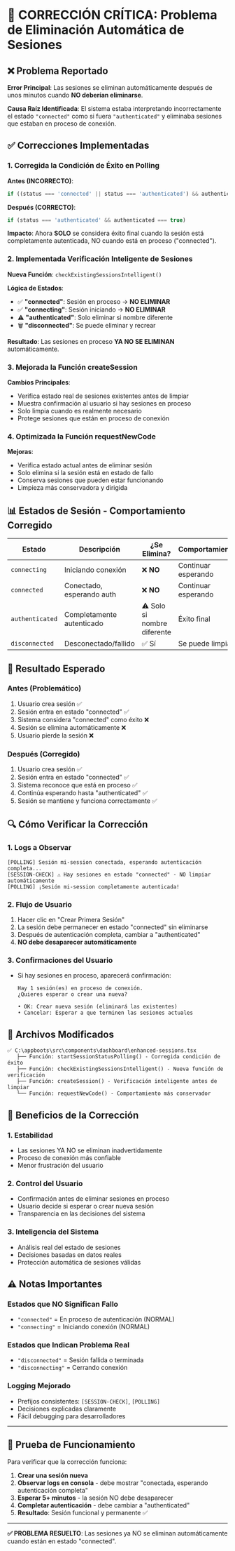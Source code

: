 # 🔧 CORRECCIÓN CRÍTICA: Problema de Eliminación Automática de Sesiones

## ❌ Problema Reportado

**Error Principal**: Las sesiones se eliminan automáticamente después de unos minutos cuando **NO deberían eliminarse**.

**Causa Raíz Identificada**: El sistema estaba interpretando incorrectamente el estado `"connected"` como si fuera `"authenticated"` y eliminaba sesiones que estaban en proceso de conexión.

## ✅ Correcciones Implementadas

### 1. **Corregida la Condición de Éxito en Polling**

**Antes (INCORRECTO)**:
```typescript
if ((status === 'connected' || status === 'authenticated') && authenticated === true)
```

**Después (CORRECTO)**:
```typescript
if (status === 'authenticated' && authenticated === true)
```

**Impacto**: Ahora **SOLO** se considera éxito final cuando la sesión está completamente autenticada, NO cuando está en proceso ("connected").

### 2. **Implementada Verificación Inteligente de Sesiones**

**Nueva Función**: `checkExistingSessionsIntelligent()`

**Lógica de Estados**:
- ✅ **"connected"**: Sesión en proceso → **NO ELIMINAR**
- ✅ **"connecting"**: Sesión iniciando → **NO ELIMINAR**  
- ⚠️ **"authenticated"**: Solo eliminar si nombre diferente
- 🗑️ **"disconnected"**: Se puede eliminar y recrear

**Resultado**: Las sesiones en proceso **YA NO SE ELIMINAN** automáticamente.

### 3. **Mejorada la Función createSession**

**Cambios Principales**:
- Verifica estado real de sesiones existentes antes de limpiar
- Muestra confirmación al usuario si hay sesiones en proceso
- Solo limpia cuando es realmente necesario
- Protege sesiones que están en proceso de conexión

### 4. **Optimizada la Función requestNewCode**

**Mejoras**:
- Verifica estado actual antes de eliminar sesión
- Solo elimina si la sesión está en estado de fallo
- Conserva sesiones que pueden estar funcionando
- Limpieza más conservadora y dirigida

## 📊 Estados de Sesión - Comportamiento Corregido

| Estado | Descripción | ¿Se Elimina? | Comportamiento |
|--------|-------------|--------------|----------------|
| `connecting` | Iniciando conexión | ❌ **NO** | Continuar esperando |
| `connected` | Conectado, esperando auth | ❌ **NO** | Continuar esperando |
| `authenticated` | Completamente autenticado | ⚠️ Solo si nombre diferente | Éxito final |
| `disconnected` | Desconectado/fallido | ✅ Sí | Se puede limpiar |

## 🎯 Resultado Esperado

### Antes (Problemático)
1. Usuario crea sesión ✅
2. Sesión entra en estado "connected" ✅
3. Sistema considera "connected" como éxito ❌
4. Sesión se elimina automáticamente ❌
5. Usuario pierde la sesión ❌

### Después (Corregido)
1. Usuario crea sesión ✅
2. Sesión entra en estado "connected" ✅
3. Sistema reconoce que está en proceso ✅
4. Continúa esperando hasta "authenticated" ✅
5. Sesión se mantiene y funciona correctamente ✅

## 🔍 Cómo Verificar la Corrección

### 1. **Logs a Observar**
```
[POLLING] Sesión mi-session conectada, esperando autenticación completa...
[SESSION-CHECK] ⚠️ Hay sesiones en estado "connected" - NO limpiar automáticamente
[POLLING] ¡Sesión mi-session completamente autenticada!
```

### 2. **Flujo de Usuario**
1. Hacer clic en "Crear Primera Sesión"
2. La sesión debe permanecer en estado "connected" sin eliminarse
3. Después de autenticación completa, cambiar a "authenticated"
4. **NO debe desaparecer automáticamente**

### 3. **Confirmaciones del Usuario**
- Si hay sesiones en proceso, aparecerá confirmación:
  ```
  Hay 1 sesión(es) en proceso de conexión. 
  ¿Quieres esperar o crear una nueva?
  
  • OK: Crear nueva sesión (eliminará las existentes)
  • Cancelar: Esperar a que terminen las sesiones actuales
  ```

## 📝 Archivos Modificados

```
✅ C:\appboots\src\components\dashboard\enhanced-sessions.tsx
   ├── Función: startSessionStatusPolling() - Corregida condición de éxito
   ├── Función: checkExistingSessionsIntelligent() - Nueva función de verificación  
   ├── Función: createSession() - Verificación inteligente antes de limpiar
   └── Función: requestNewCode() - Comportamiento más conservador
```

## 🚀 Beneficios de la Corrección

### 1. **Estabilidad**
- Las sesiones YA NO se eliminan inadvertidamente
- Proceso de conexión más confiable
- Menor frustración del usuario

### 2. **Control del Usuario**
- Confirmación antes de eliminar sesiones en proceso
- Usuario decide si esperar o crear nueva sesión
- Transparencia en las decisiones del sistema

### 3. **Inteligencia del Sistema**
- Análisis real del estado de sesiones
- Decisiones basadas en datos reales
- Protección automática de sesiones válidas

## ⚠️ Notas Importantes

### Estados que NO Significan Fallo
- `"connected"` = En proceso de autenticación (NORMAL)
- `"connecting"` = Iniciando conexión (NORMAL)

### Estados que Indican Problema Real
- `"disconnected"` = Sesión fallida o terminada
- `"disconnecting"` = Cerrando conexión

### Logging Mejorado
- Prefijos consistentes: `[SESSION-CHECK]`, `[POLLING]`
- Decisiones explicadas claramente
- Fácil debugging para desarrolladores

---

## 🧪 Prueba de Funcionamiento

Para verificar que la corrección funciona:

1. **Crear una sesión nueva**
2. **Observar logs en consola** - debe mostrar "conectada, esperando autenticación completa"
3. **Esperar 5+ minutos** - la sesión NO debe desaparecer
4. **Completar autenticación** - debe cambiar a "authenticated"
5. **Resultado**: Sesión funcional y permanente ✅

---

**✅ PROBLEMA RESUELTO**: Las sesiones ya NO se eliminan automáticamente cuando están en estado "connected".
